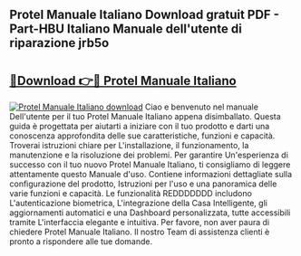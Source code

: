 ## Protel Manuale Italiano Download gratuit PDF - Part-HBU Italiano Manuale dell'utente di riparazione jrb5o

# <h2><a href="http://dfe8yk.blite.top/?on=Protel+Manuale+Italiano">🔗Download 👉🔴 Protel Manuale Italiano</a></h2>

[![Protel Manuale Italiano download](https://i.imgur.com/lujVjoI.png)](http://dfe8yk.blite.top/?on=Protel+Manuale+Italiano)
Ciao e benvenuto nel manuale Dell'utente per il tuo Protel Manuale Italiano appena disimballato. Questa guida è progettata per aiutarti a iniziare con il tuo prodotto e darti una conoscenza approfondita delle sue caratteristiche, funzioni e capacità. Troverai istruzioni chiare per L'installazione, il funzionamento, la manutenzione e la risoluzione dei problemi. Per garantire Un'esperienza di successo con il tuo nuovo Protel Manuale Italiano, ti consigliamo di leggere attentamente questo Manuale d'uso. Contiene informazioni dettagliate sulla configurazione del prodotto, Istruzioni per l'uso e una panoramica delle varie funzioni e capacità. Le funzionalità REDDDDDDD includono L'autenticazione biometrica, L'integrazione della Casa Intelligente, gli aggiornamenti automatici e una Dashboard personalizzata, tutte accessibili tramite L'interfaccia elegante e intuitiva. Per favore, non aver paura di chiedere Protel Manuale Italiano. Il nostro Team di assistenza clienti è pronto a rispondere alle tue domande.
